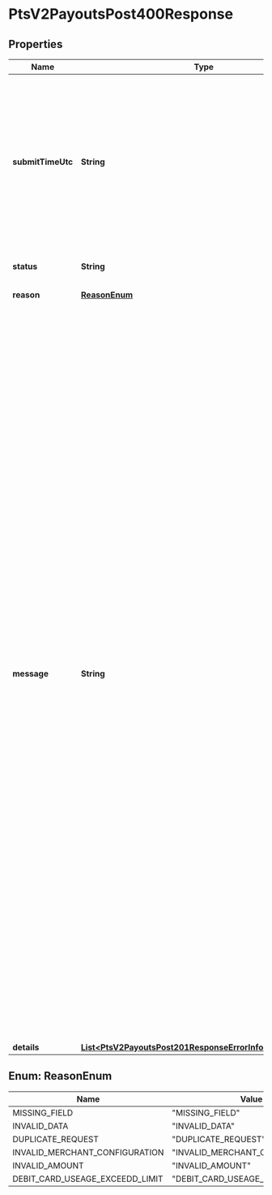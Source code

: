 
# PtsV2PayoutsPost400Response

## Properties
Name | Type | Description | Notes
------------ | ------------- | ------------- | -------------
**submitTimeUtc** | **String** | Time of request in UTC. &#x60;Format: YYYY-MM-DDThh:mm:ssZ&#x60;  Example 2016-08-11T22:47:57Z equals August 11, 2016, at 22:47:57 (10:47:57 p.m.). The T separates the date and the time. The Z indicates UTC.  |  [optional]
**status** | **String** | The status of the submitted transaction. |  [optional]
**reason** | [**ReasonEnum**](#ReasonEnum) | The reason of the status.  |  [optional]
**message** | **String** | The detail message related to the status and reason listed above. Possible value is:    - Your aggregator or acquirer is not accepting transactions from you at this time.   - Your aggregator or acquirer is not accepting this transaction.   - CyberSource declined the request because the credit card has expired. You might also receive this value if     the expiration date you provided does not match the date the issuing bank has on file.   - The bank declined the transaction.   - The merchant reference number for this authorization request matches the merchant reference number of     another authorization request that you sent within the past 15 minutes. Resend the request with a unique     merchant reference number.   - The credit card number did not pass CyberSource basic checks.   - Data provided is not consistent with the request. For example, you requested a product with negative cost.   - The request is missing a required field.  |  [optional]
**details** | [**List&lt;PtsV2PayoutsPost201ResponseErrorInformationDetails&gt;**](PtsV2PayoutsPost201ResponseErrorInformationDetails.md) |  |  [optional]


<a name="ReasonEnum"></a>
## Enum: ReasonEnum
Name | Value
---- | -----
MISSING_FIELD | &quot;MISSING_FIELD&quot;
INVALID_DATA | &quot;INVALID_DATA&quot;
DUPLICATE_REQUEST | &quot;DUPLICATE_REQUEST&quot;
INVALID_MERCHANT_CONFIGURATION | &quot;INVALID_MERCHANT_CONFIGURATION&quot;
INVALID_AMOUNT | &quot;INVALID_AMOUNT&quot;
DEBIT_CARD_USEAGE_EXCEEDD_LIMIT | &quot;DEBIT_CARD_USEAGE_EXCEEDD_LIMIT&quot;



